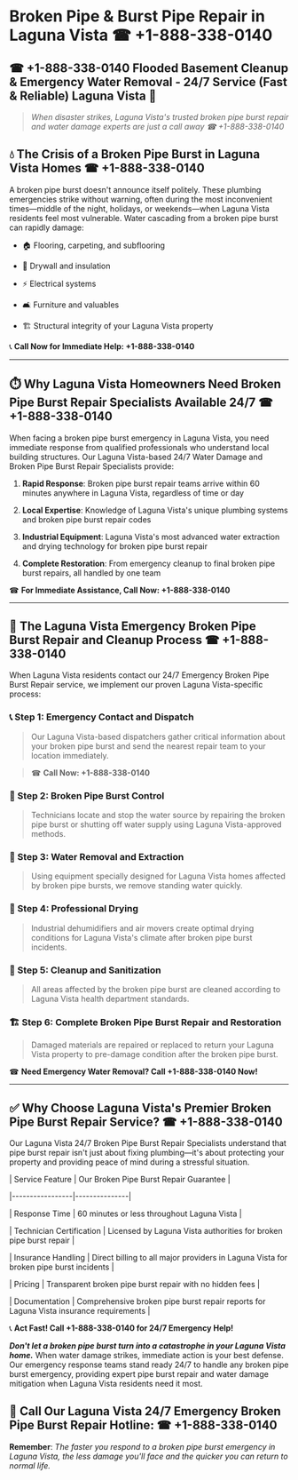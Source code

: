 # Broken Pipe & Burst Pipe Repair in Laguna Vista ☎ +1-888-338-0140  
## ☎ +1-888-338-0140 Flooded Basement Cleanup & Emergency Water Removal - 24/7 Service (Fast & Reliable) Laguna Vista 🚨  

> *When disaster strikes, Laguna Vista's trusted broken pipe burst repair and water damage experts are just a call away ☎ +1-888-338-0140*  

## 💧 The Crisis of a Broken Pipe Burst in Laguna Vista Homes ☎ +1-888-338-0140  

A broken pipe burst doesn't announce itself politely. These plumbing emergencies strike without warning, often during the most inconvenient times—middle of the night, holidays, or weekends—when Laguna Vista residents feel most vulnerable. Water cascading from a broken pipe burst can rapidly damage:  

* 🏠 Flooring, carpeting, and subflooring  
* 🧱 Drywall and insulation  
* ⚡ Electrical systems  
* 🛋️ Furniture and valuables  
* 🏗️ Structural integrity of your Laguna Vista property  

📞 **Call Now for Immediate Help: +1-888-338-0140**  

---  

## ⏱️ Why Laguna Vista Homeowners Need Broken Pipe Burst Repair Specialists Available 24/7 ☎ +1-888-338-0140  

When facing a broken pipe burst emergency in Laguna Vista, you need immediate response from qualified professionals who understand local building structures. Our Laguna Vista-based 24/7 Water Damage and Broken Pipe Burst Repair Specialists provide:  

1. **Rapid Response**: Broken pipe burst repair teams arrive within 60 minutes anywhere in Laguna Vista, regardless of time or day  
2. **Local Expertise**: Knowledge of Laguna Vista's unique plumbing systems and broken pipe burst repair codes  
3. **Industrial Equipment**: Laguna Vista's most advanced water extraction and drying technology for broken pipe burst repair  
4. **Complete Restoration**: From emergency cleanup to final broken pipe burst repairs, all handled by one team  

☎ **For Immediate Assistance, Call Now: +1-888-338-0140**  

---  

## 🔧 The Laguna Vista Emergency Broken Pipe Burst Repair and Cleanup Process ☎ +1-888-338-0140  

When Laguna Vista residents contact our 24/7 Emergency Broken Pipe Burst Repair service, we implement our proven Laguna Vista-specific process:  

### 📞 Step 1: Emergency Contact and Dispatch  
> Our Laguna Vista-based dispatchers gather critical information about your broken pipe burst and send the nearest repair team to your location immediately.  
> ☎ **Call Now: +1-888-338-0140**  

### 🚿 Step 2: Broken Pipe Burst Control  
> Technicians locate and stop the water source by repairing the broken pipe burst or shutting off water supply using Laguna Vista-approved methods.  

### 🌊 Step 3: Water Removal and Extraction  
> Using equipment specially designed for Laguna Vista homes affected by broken pipe bursts, we remove standing water quickly.  

### 💨 Step 4: Professional Drying  
> Industrial dehumidifiers and air movers create optimal drying conditions for Laguna Vista's climate after broken pipe burst incidents.  

### 🧼 Step 5: Cleanup and Sanitization  
> All areas affected by the broken pipe burst are cleaned according to Laguna Vista health department standards.  

### 🏗️ Step 6: Complete Broken Pipe Burst Repair and Restoration  
> Damaged materials are repaired or replaced to return your Laguna Vista property to pre-damage condition after the broken pipe burst.  

☎ **Need Emergency Water Removal? Call +1-888-338-0140 Now!**  

---  

## ✅ Why Choose Laguna Vista's Premier Broken Pipe Burst Repair Service? ☎ +1-888-338-0140  

Our Laguna Vista 24/7 Broken Pipe Burst Repair Specialists understand that pipe burst repair isn't just about fixing plumbing—it's about protecting your property and providing peace of mind during a stressful situation.  

| Service Feature | Our Broken Pipe Burst Repair Guarantee |  
|-----------------|---------------|  
| Response Time | 60 minutes or less throughout Laguna Vista |  
| Technician Certification | Licensed by Laguna Vista authorities for broken pipe burst repair |  
| Insurance Handling | Direct billing to all major providers in Laguna Vista for broken pipe burst incidents |  
| Pricing | Transparent broken pipe burst repair with no hidden fees |  
| Documentation | Comprehensive broken pipe burst repair reports for Laguna Vista insurance requirements |  

📞 **Act Fast! Call +1-888-338-0140 for 24/7 Emergency Help!**  

***Don't let a broken pipe burst turn into a catastrophe in your Laguna Vista home.*** When water damage strikes, immediate action is your best defense. Our emergency response teams stand ready 24/7 to handle any broken pipe burst emergency, providing expert pipe burst repair and water damage mitigation when Laguna Vista residents need it most.  

## 📱 Call Our Laguna Vista 24/7 Emergency Broken Pipe Burst Repair Hotline: ☎ +1-888-338-0140  

**Remember**: *The faster you respond to a broken pipe burst emergency in Laguna Vista, the less damage you'll face and the quicker you can return to normal life.*